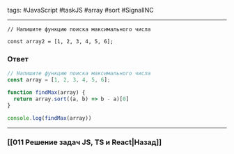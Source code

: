 tags: #JavaScript #taskJS #array #sort #SignalINC 
____

```
// Напишите функцию поиска максимального числа

const array2 = [1, 2, 3, 4, 5, 6];
```

### Ответ

```js
// Напишите функцию поиска максимального числа
const array = [1, 2, 3, 4, 5, 6];

function findMax(array) {
  return array.sort((a, b) => b - a)[0]
}

console.log(findMax(array))
```

___
### [[011 Решение задач JS, TS и React|Назад]]